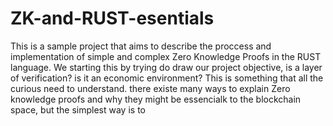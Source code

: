 # ZK-and-RUST-esentials
This is a sample project that aims to describe the proccess and implementation of simple and complex Zero Knowledge Proofs in the RUST language. 
We starting this by trying do draw our project objective, is a layer of verification? is it an economic environment? This is something that all
the curious need to understand. there existe many ways to explain Zero knowledge proofs and why they might be essencialk to the blockchain space, 
but the simplest way is to 
